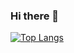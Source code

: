 ### Hi there 👋

[![Top Langs](https://github-readme-stats.vercel.app/api/top-langs/?username=tobias-wilfert&layout=compact)](https://github.com/anuraghazra/github-readme-stats)

<!--
**tobias-wilfert/tobias-wilfert** is a ✨ _special_ ✨ repository because its `README.md` (this file) appears on your GitHub profile.

Here are some ideas to get you started:

- 🔭 I’m currently working on ...
- 🌱 I’m currently learning ...
- 👯 I’m looking to collaborate on ...
- 🤔 I’m looking for help with ...
- 💬 Ask me about ...
- 📫 How to reach me: ...
- 😄 Pronouns: ...
- ⚡ Fun fact: ...
-->
